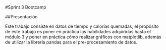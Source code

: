 #Sprint 3 Bootcamp

##Presentación

Este trabajo consiste en datos de tiempo y calorías quemadas, el propósito de este trabajo es poner en práctica las habilidades adquiridas hasta el módulo 3 y poner en práctica cómo realizar gráficos con matplotlib, además de utilizar la librería pandas para el pre-procesamiento de datos.
